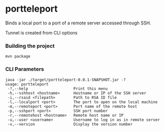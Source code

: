 # portteleport

Binds a local port to a port of a remote server accessed through SSH.

Tunnel is created from CLI options

### Building the project
`mvn package`

### CLI Parameters
```
java -jar ./target/portteleport-0.0.1-SNAPSHOT.jar -?
usage: portteleport
 -?,--help                    Print this menu
 -h,--sshhost <hostname>      Hostname or IP of the SSH server
 -i,--rsaid <filepath>        Path to RSA ID file
 -l,--localport <port>        The port to open on the local machine
 -m,--remoteport <port>       Port name of the remote host
 -p,--sshport <port>          SSH port number
 -r,--remotehost <hostname>   Remote host name or IP
 -u,--user <username>         Username to log in as in remote server
 -v,--version                 Display the version number
```
